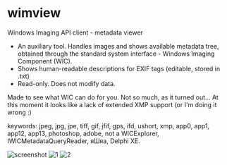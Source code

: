 # wimview
Windows Imaging API client - metadata viewer

- An auxiliary tool. Handles images and shows available metadata tree, obtained through the standard system interface - Windows Imaging Component (WIC). 
- Shows human-readable descriptions for EXIF tags (editable, stored in .txt)
- Read-only. Does not modify data.

Made to see what WIC can do for you. Not so much, as it turned out... At this moment it looks like a lack of extended XMP support (or I'm doing it wrong :)

keywords: jpeg, jpg, jpe, tiff, gif, jfif, gps, ifd, ushort, xmp, app0, app1, app12, app13, photoshop, adobe, not a WICExplorer, IWICMetadataQueryReader, яШяа, Delphi XE.

![screenshot](https://github.com/user-attachments/assets/c80e2a86-51a5-414e-abd3-ddc79a1e5ee8)
![1](https://github.com/user-attachments/assets/7b1db55d-d92b-42fe-869b-6d02dcee4395)
![2](https://github.com/user-attachments/assets/79a6bb03-2606-4ea3-9dc7-fe099e62ce86)

